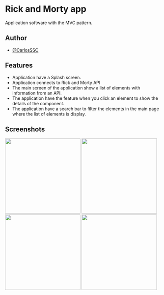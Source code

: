 # Rick and Morty app
Application software with the MVC pattern.



## Author

- [@CarlosSSC](https://github.com/CarlosSSC)


## Features

- Application have a Splash screen.
- Application connects to Rick and Morty API
- The main screen of the application show a list of elements with information from an API.	
- The application have the feature when you click an element to show the details of the component.
- The application have a search bar to filter the elements in the main page where the list of elements is display.


## Screenshots

<div>
<img src='https://s10.gifyu.com/images/Screenshot_1647641218.png' width="245">
<img src='https://s10.gifyu.com/images/Screenshot_1647642625.png' width="245">
<img src='https://s10.gifyu.com/images/Screenshot_1647642667.png' width="245">
<img src='https://s10.gifyu.com/images/Screenshot_1647642679.png' width="245">
</div>

